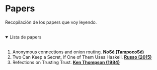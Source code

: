 # Papers

Recopilación de los papers que voy leyendo.

<br/>

<details open>
<summary>Lista de papers</summary>
<br/>

1. Anonymous connections and onion routing. **[NoSé (TampocoSé)](https://www.ieee-security.org/TC/SP2020/tot-papers/syverson-1997.pdf)**
1. Two Can Keep a Secret, If One of Them Uses Haskell. **[Russo (2015)](https://www.cse.chalmers.se/~russo/publications_files/pearl-russo.pdf)**
1. Refections on Trusting Trust. **[Ken Thompson (1984)](https://dl.acm.org/doi/pdf/10.1145/358198.358210)**


</details>

<br/>
